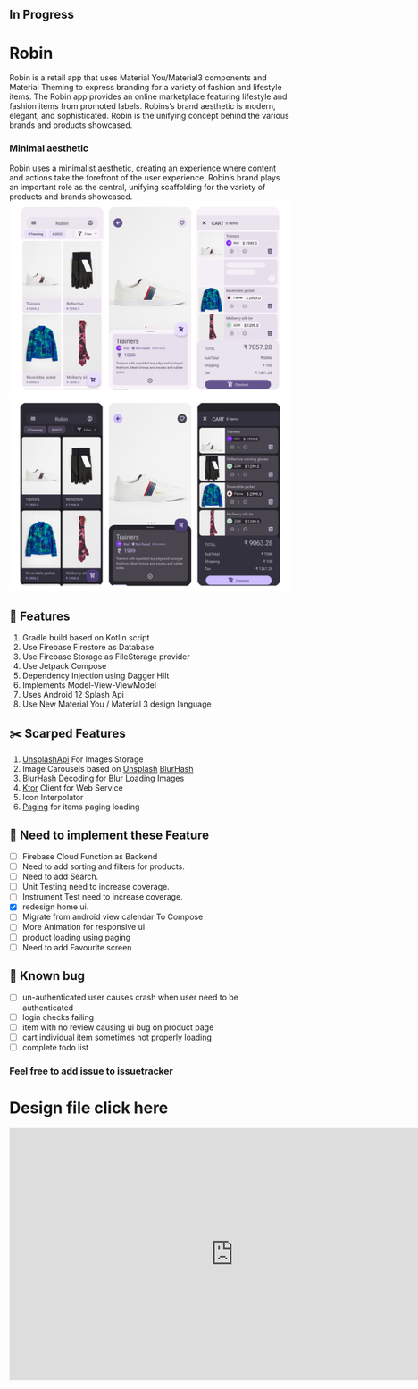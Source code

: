 ## In Progress
# Robin
Robin is a retail app that uses Material You/Material3 components and Material Theming to express branding for a variety of fashion and lifestyle items. The Robin app provides an online marketplace featuring lifestyle and fashion items from promoted labels. Robins’s brand aesthetic is modern, elegant, and sophisticated. Robin is the unifying concept behind the various brands and products showcased.

### Minimal aesthetic
Robin  uses a minimalist aesthetic, creating an experience where content and actions take the forefront of the user experience. Robin’s brand plays an important role as the central, unifying scaffolding for the variety of products and brands showcased.
![plot](./Screenshot/light.png)
![plot](./Screenshot/dark.png)
## :sparkler: Features
1. Gradle build based on Kotlin script
2. Use Firebase Firestore as Database
3. Use Firebase Storage as FileStorage provider
4. Use Jetpack Compose
5. Dependency Injection using Dagger Hilt
6. Implements Model-View-ViewModel
7. Uses Android 12 Splash Api
8. Use New Material You / Material 3 design language

## :scissors: Scarped Features
1. [UnsplashApi](https://unsplash.com/developers) For Images Storage
2. Image Carousels based on [Unsplash](https://unsplash.com/developers) [BlurHash](https://blurha.sh/)
4. [BlurHash](https://blurha.sh/) Decoding for Blur Loading Images
5. [Ktor](https://ktor.io/docs/getting-started-ktor-client.html) Client for Web Service
6. Icon Interpolator
7. [Paging](https://developer.android.com/topic/libraries/architecture/paging/v3-overview) for items paging loading

## :wrench: Need to implement these Feature
- [ ]  Firebase Cloud Function as Backend
- [ ]  Need to add sorting and filters for products.
- [ ]  Need to add Search.
- [ ]  Unit Testing need to increase coverage.
- [ ]  Instrument Test need to increase coverage.
- [x]  redesign home ui.
- [ ]  Migrate from android view calendar To Compose
- [ ]  More Animation for responsive ui
- [ ]  product loading using paging
- [ ]  Need to add Favourite screen

## :bug: Known bug
- [ ] un-authenticated user causes crash when user need to be authenticated
- [ ] login checks failing
- [ ] item with no review causing ui bug on product page
- [ ] cart individual item sometimes not properly loading
- [ ] complete todo list

### Feel free to add issue to issuetracker
# Design file click here
<iframe style="border: 1px solid rgba(0, 0, 0, 0.1);" width="800" height="450" src="https://www.figma.com/embed?embed_host=share&url=https%3A%2F%2Fwww.figma.com%2Ffile%2F9LYXdzt9kSTt1tRVkt2iw1%2FRobinApp-Design%3Fnode-id%3D229%253A1043%26t%3Df9mPKdLzIaJrctf6-1" allowfullscreen></iframe>

